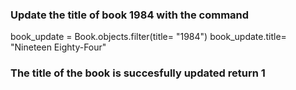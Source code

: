 ### Update the title of book 1984 with the command

book_update = Book.objects.filter(title= "1984")
book_update.title= "Nineteen Eighty-Four"

### The title of the book is succesfully updated return 1
